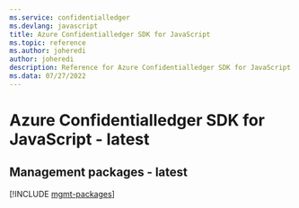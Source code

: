 ```yaml
---
ms.service: confidentialledger
ms.devlang: javascript
title: Azure Confidentialledger SDK for JavaScript
ms.topic: reference
ms.author: joheredi
author: joheredi
description: Reference for Azure Confidentialledger SDK for JavaScript
ms.data: 07/27/2022
---
```

# Azure Confidentialledger SDK for JavaScript - latest

## Management packages - latest
[!INCLUDE [mgmt-packages](confidentialledger-mgmt-index.md)]